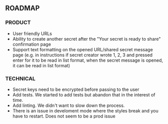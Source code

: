 ## ROADMAP

### PRODUCT
* User friendly URLs
* Ability to create another secret after the "Your secret is ready to share" confirmation page
* Support text formatting on the opened URL/shared secret message page (e.g. in instructions if secret creator wrote 1, 2, 3 and pressed enter for it to be read in list format, when the secret message is opened, it can be read in list format)

### TECHNICAL
* Secret keys need to be encrypted before passing to the user 
* Add tests. We started to add tests but abandon that in the interest of time.
* Add linting. We didn't want to slow down the process.
* There is an issue in develoment mode where the styles break and you have to restart.  Does not seem to be a prod issue 